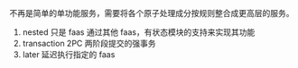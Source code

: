 不再是简单的单功能服务，需要将各个原子处理成分按规则整合成更高层的服务。

1. nested 只是 faas 通过其他 faas，有状态模块的支持来实现其功能
2. transaction 2PC 两阶段提交的强事务
3. later 延迟执行指定的 faas
